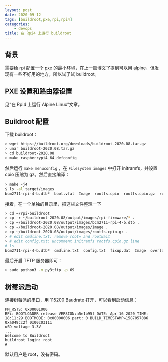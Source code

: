 ```yaml
---
layout: post
date: 2020-09-12
tags: [buildroot,pxe,rpi,rpi4]
categories:
    - devops
title: 在 Rpi4 上运行 buildroot
---
```


## 背景

需要给 rpi 配置一个 pxe 的最小环境，在上一篇博文了提到可以用 alpine，但发现有一些不好用的地方，所以试了试 buildroot。

## PXE 设置和路由器设置

见“在 Rpi4 上运行 Alpine Linux”文章。

## Buildroot 配置

下载 buildroot：

```bash
> wget https://buildroot.org/downloads/buildroot-2020.08.tar.gz
> unar buildroot-2020.08.tar.gz
> cd buildroot-2020.08
> make raspberrypi4_64_defconfig
```

然后运行 `make menuconfig` ，在 `Filesystem images` 中打开 initramfs，并设置 cpio 压缩为 gz。然后直接编译：

```bash
> make -j4
$ ls -al target/images
bcm2711-rpi-4-b.dtb*  boot.vfat  Image  rootfs.cpio  rootfs.cpio.gz  rootfs.ext2  rootfs.ext4@  rpi-firmware/  sdcard.img
```

接着，在一个单独的目录里，把这些文件整理一下

```bash
> cd ~/rpi-buildroot
> cp -r ~/buildroot-2020.08/output/images/rpi-firmware/* .
> cp ~/buildroot-2020.08/output/images/bcm2711-rpi-4-b.dtb .
> cp ~/buildroot-2020.08/output/images/Image .
> cp ~/buildroot-2020.08/output/images/rootfs.cpio.gz .
> # edit cmdline.txt: remove root= and rootwait
> # edit config.txt: uncomment initramfs rootfs.cpio.gz line
# ls
bcm2711-rpi-4-b.dtb*  cmdline.txt  config.txt  fixup.dat  Image  overlays/  rootfs.cpio.gz  start.elf
```

最后开启 TFTP 服务器即可：

```bash
> sudo python3 -m py3tftp -p 69
```

## 树莓派启动

连接树莓派的串口，用 115200 Baudrate 打开，可以看到启动信息：

```
PM_RSTS: 0x00001000
RPi: BOOTLOADER release VERSION:a5e1b95f DATE: Apr 16 2020 TIME: 18:11:29 BOOTMODE: 0x00000006 part: 0 BUILD_TIMESTAMP=1587057086 0xa049cc2f 0x00c03111
uSD voltage 3.3V
... 
Welcome to Buildroot
buildroot login: root
#
```

默认用户是 root，没有密码。